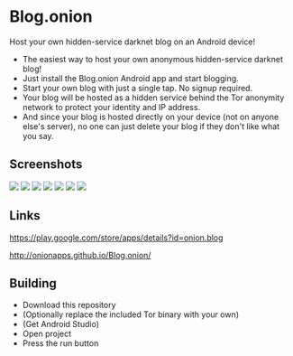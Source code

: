 # Blog.onion

Host your own hidden-service darknet blog on an Android device!

- The easiest way to host your own anonymous hidden-service darknet blog!
- Just install the Blog.onion Android app and start blogging.
- Start your own blog with just a single tap. No signup required.
- Your blog will be hosted as a hidden service behind the Tor anonymity network to protect your identity and IP address. 
- And since your blog is hosted directly on your device (not on anyone else's server), no one can just delete your blog if they don't like what you say.



## Screenshots

![](https://raw.githubusercontent.com/onionApps/Blog.onion/master/gfx/s1.png)
![](https://raw.githubusercontent.com/onionApps/Blog.onion/master/gfx/s2.png)
![](https://raw.githubusercontent.com/onionApps/Blog.onion/master/gfx/s3.png)
![](https://raw.githubusercontent.com/onionApps/Blog.onion/master/gfx/s4.png)
![](https://raw.githubusercontent.com/onionApps/Blog.onion/master/gfx/s5.png)
![](https://raw.githubusercontent.com/onionApps/Blog.onion/master/gfx/s6.png)
![](https://raw.githubusercontent.com/onionApps/Blog.onion/master/gfx/s7.png)


## Links

https://play.google.com/store/apps/details?id=onion.blog

http://onionapps.github.io/Blog.onion/


## Building
- Download this repository
- (Optionally replace the included Tor binary with your own)
- (Get Android Studio)
- Open project
- Press the run button
